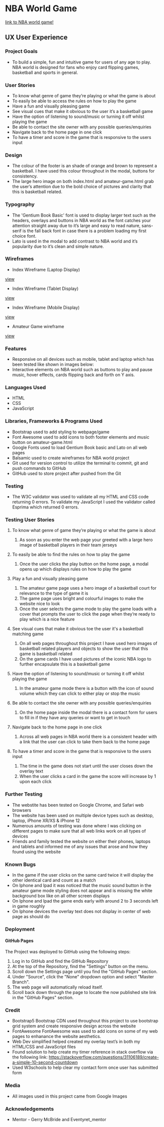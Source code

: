 # NBA World Game

[link to NBA world game!](https://8000-tomato-catshark-ipw4w2zy.ws-eu16.gitpod.io/index.html)

## UX User Experience

### Project Goals

* To build a simple, fun and intuitive game for users of any age to play. NBA world is designed for fans who enjoy card flipping games, 
basketball and sports in general.

### User Stories

*	To know what genre of game they’re playing or what the game is about
* To easily be able to access the rules on how to play the game
* Have a fun and visually pleasing game
* See visual cues that make it obvious to the user it’s a basketball game
* Have the option of listening to sound/music or turning it off whilst playing the game
* Be able to contact the site owner with any possible queries/enquiries
* Navigate back to the home page in one click
* To have a timer and score in the game that is responsive to the users input 

### Design

* The colour of the footer is an shade of orange and brown to represent a basketball. I have used this colour throughout in the modal, buttons for consistency. 
* The large hero image on both index.html and amateur-game.html grab the user’s attention due to the bold choice of pictures and clarity that this is basketball
related.

### Typography

*	The 'Gentium Book Basic' font is used to display larger text such as the headers, overlays and buttons in NBA world as the font catches your attention 
straight away due to it’s large and easy to read nature, sans-serif is the fall back font in case there is a problem loading my first choice font. 
* Lato is used in the modal to add contrast to NBA world and it’s popularity due to it’s clean and simple nature.

### Wireframes 

* Index Wireframe (Laptop Display)

[view](https://github.com/malikdobbs/NBA-world/blob/main/assets/images/index.html-laptop.png)

* Index Wireframe (Tablet Display)

[view](https://github.com/malikdobbs/NBA-world/blob/main/assets/images/index.html-tablet.png)

* Index Wireframe (Mobile Display)

[view](https://github.com/malikdobbs/NBA-world/blob/main/assets/images/index.html-mobile.png)

* Amateur Game wireframe

[view](https://github.com/malikdobbs/NBA-world/blob/main/assets/images/amateur-game-mode.png)

### Features

*	Responsive on all devices such as mobile, tablet and laptop which has been tested like shown in images below:
*	Interactive elements on NBA world such as buttons to play and pause music, hover effects, cards flipping back and forth on Y axis.

### Languages Used

*	HTML
*	CSS
*	JavaScript

### Libraries, Frameworks & Programs Used

*	Bootstrap used to add styling to webpage/game
*	Font Awesome used to add icons to both footer elements and music button on amateur-game.html
*	Google Fonts used to load Gentium Book basic and Lato on all web pages
*	Balsamic used to create wireframes for NBA world project
*	Git used for version control to utilize the terminal to commit, git and push commands to GitHub
*	GitHub used to store project after pushed from the Git

### Testing

* The W3C validator was used to validate all my HTML and CSS code returning 0 errors. To validate my JavaScript I used the validator called Esprima
which returned 0 errors.

### Testing User Stories

1. To know what genre of game they’re playing or what the game is about
    1. As soon as you enter the web page your greeted with a large hero image of basketball players in their team jerseys

1. To easily be able to find the rules on how to play the game
    1. Once the user clicks the play button on the home page, a modal opens up which displays rules on how to play the game
    
1. Play a fun and visually pleasing game
    1. The amateur game page uses a hero image of a basketball court for relevance to the type of game it is
    2. The game page uses bright and colourful images to make the website nice to look
    3. Once the user selects the game mode to play the game loads with a cover that prompts the user to click the page when they’re ready to play which 
    is a nice feature
  
1. See visual cues that make it obvious toe the user it's a basketball matching game
    1. On all web pages throughout this project I have used hero images of basketball related players and objects to show the user that this game is 
    basketball related
    2. On the game cards I have used pictures of the iconic NBA logo to further encapsulate this is a basketball game
    
1. Have the option of listening to sound/music or turning it off whilst playing the game
    1. In the amateur game mode there is a button with the icon of sound volume which they can click to either play or stop the music   
    
1. Be able to contact the site owner with any possible queries/enquiries
    1. On the home page inside the modal there is a contact form for users to fill in if they have any queries or want to get in touch
    
1. Navigate back to the home page in one click
    1. Across all web pages in NBA world there is a consistent header with a link that the user can click to take them back to the home page
    
1. To have a timer and score in the game that is responsive to the users input 
    1. The time in the game does not start until the user closes down the overlay text
    2. When the user clicks a card in the game the score will increase by 1 upon each click
    
### Further Testing

* The webstite has been tested on Google Chrome, and Safari web browsers
* The website has been used on multiple device types such as desktop, laptop, iPhone XR/XS & iPhone 12
* Numerous amounts of testing was done where I was clicking on different pages to make sure that all web links work on all types of devices
* Friends and family tested the website on either their phones, laptops and tablets and informed me of any issues that arose and how they found using the website

### Known Bugs

* In the game if the user clicks on the same card twice it will display the other identical card and count as a match
* On Iphone and Ipad it was noticed that the music sound button in the amateur game mode styling does not appear and is missing the white background box like 
on all other screen displays
* On Iphone and Ipad the game ends early with around 2 to 3 seconds left in game roughly
* On Iphone devices the overlay text does not display in center of web page as should do

### Deployment

#### GitHub Pages

The Project was deployed to GitHub using the following steps:

1.	Log in to GitHub and find the GitHub Repository
2.	At the top of the Repository, find the "Settings" button on the menu.
3.	Scroll down the Settings page until you find the "GitHub Pages" section.
4.	Under "Source", click the "None" dropdown option and select "Master Branch".
5.	The web page will automatically reload itself.
6.	Scroll back down through the page to locate the now published site link in the "GitHub Pages" section.

### Credit

*	Bootstrap5 Bootstrap CDN used throughout this project to use bootstrap grid system and create responsive design across the website
* FontAwesome FontAwesome was used to add icons on some of my web pages to enhanance the website aesthetics.
*	Web Dev simplified helped created my overlay text’s in both my HTML/CSS and JavaScript files
* Found solution to help create my timer reference in stack overflow via the following link: 
https://stackoverflow.com/questions/31106189/create-a-simple-10-second-countdown 
* Used W3schools to help clear my contact form once user has submitted form

### Media

* All images used in this project came from Google Images

### Acknowledgements

* Mentor - Gerry McBride and Eventyret_mentor

